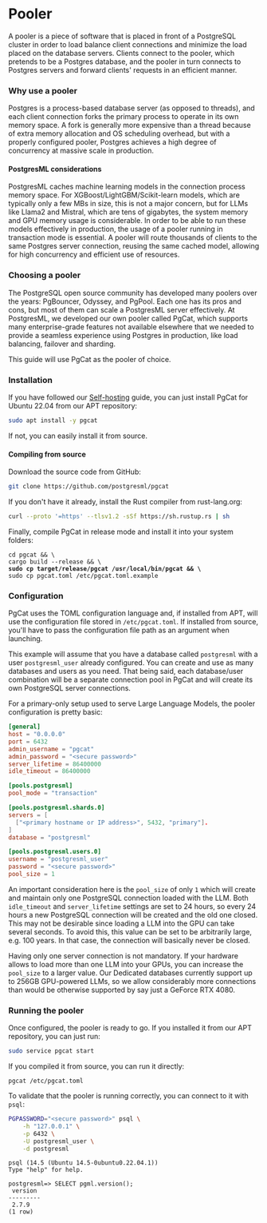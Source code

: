 # Pooler

A pooler is a piece of software that is placed in front of a PostgreSQL cluster in order to load balance client connections and minimize the load placed on the database servers. Clients connect to the pooler, which pretends to be a Postgres database, and the pooler in turn connects to Postgres servers and forward clients' requests in an efficient manner.

### Why use a pooler

Postgres is a process-based database server (as opposed to threads), and each client connection forks the primary process to operate in its own memory space. A fork is generally more expensive than a thread because of extra memory allocation and OS scheduling overhead, but with a properly configured pooler, Postgres achieves a high degree of concurrency at massive scale in production.

#### PostgresML considerations

PostgresML caches machine learning models in the connection process memory space. For XGBoost/LightGBM/Scikit-learn models, which are typically only a few MBs in size, this is not a major concern, but for LLMs like Llama2 and Mistral, which are tens of gigabytes, the system memory and GPU memory usage is considerable. In order to be able to run these models effectively in production, the usage of a pooler running in transaction mode is essential. A pooler will route thousands of clients to the same Postgres server connection, reusing the same cached model, allowing for high concurrency and efficient use of resources.

### Choosing a pooler

The PostgreSQL open source community has developed many poolers over the years: PgBouncer, Odyssey, and PgPool. Each one has its pros and cons, but most of them can scale a PostgresML server effectively. At PostgresML, we developed our own pooler called PgCat, which supports many enterprise-grade features not available elsewhere that we needed to provide a seamless experience using Postgres in production, like load balancing, failover and sharding.

This guide will use PgCat as the pooler of choice.

### Installation

If you have followed our [Self-hosting](./) guide, you can just install PgCat for Ubuntu 22.04 from our APT repository:

```bash
sudo apt install -y pgcat
```

If not, you can easily install it from source.

#### Compiling from source

Download the source code from GitHub:

```bash
git clone https://github.com/postgresml/pgcat
```

If you don't have it already, install the Rust compiler from rust-lang.org:

```bash
curl --proto '=https' --tlsv1.2 -sSf https://sh.rustup.rs | sh
```

Finally, compile PgCat in release mode and install it into your system folders:

<pre class="language-bash"><code class="lang-bash">cd pgcat &#x26;&#x26; \
cargo build --release &#x26;&#x26; \
<strong>sudo cp target/release/pgcat /usr/local/bin/pgcat &#x26;&#x26; \
</strong>sudo cp pgcat.toml /etc/pgcat.toml.example
</code></pre>

### Configuration

PgCat uses the TOML configuration language and, if installed from APT, will use the configuration file stored in `/etc/pgcat.toml`. If installed from source, you'll have to pass the configuration file path as an argument when launching.

This example will assume that you have a database called `postgresml` with a user `postgresml_user` already configured. You can create and use as many databases and users as you need. That being said, each database/user combination will be a separate connection pool in PgCat and will create its own PostgreSQL server connections.

For a primary-only setup used to serve Large Language Models, the pooler configuration is pretty basic:

```toml
[general]
host = "0.0.0.0"
port = 6432
admin_username = "pgcat"
admin_password = "<secure password>"
server_lifetime = 86400000
idle_timeout = 86400000

[pools.postgresml]
pool_mode = "transaction"

[pools.postgresml.shards.0]
servers = [
  ["<primary hostname or IP address>", 5432, "primary"].
]
database = "postgresml"

[pools.postgresml.users.0]
username = "postgresml_user"
password = "<secure password>"
pool_size = 1
```

An important consideration here is the `pool_size` of only `1` which will create and maintain only one PostgreSQL connection loaded with the LLM. Both `idle_timeout` and `server_lifetime` settings are set to 24 hours, so every 24 hours a new PostgreSQL connection will be created and the old one closed. This may not be desirable since loading a LLM into the GPU can take several seconds. To avoid this, this value can be set to be arbitrarily large, e.g. 100 years. In that case, the connection will basically never be closed.

Having only one server connection is not mandatory. If your hardware allows to load more than one LLM into your GPUs, you can increase the `pool_size` to a larger value. Our Dedicated databases currently support up to 256GB GPU-powered LLMs, so we allow considerably more connections than would be otherwise supported by say just a GeForce RTX 4080.

### Running the pooler

Once configured, the pooler is ready to go. If you installed it from our APT repository, you can just run:

```bash
sudo service pgcat start
```

If you compiled it from source, you can run it directly:

```
pgcat /etc/pgcat.toml
```

To validate that the pooler is running correctly, you can connect to it with `psql`:

```bash
PGPASSWORD="<secure password>" psql \
    -h "127.0.0.1" \
    -p 6432 \
    -U postgresml_user \
    -d postgresml
```

```
psql (14.5 (Ubuntu 14.5-0ubuntu0.22.04.1))
Type "help" for help.

postgresml=> SELECT pgml.version();
 version
---------
 2.7.9
(1 row)
```
